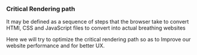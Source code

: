 ### Critical Rendering path

It may be defined as a sequence of steps that the browser take to convert HTMl, CSS and JavaScript files to convert into actual breathing websites

Here we will try to optimize the critical rendering path so as to Improve our website performance and for better UX.